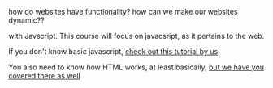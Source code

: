 how do websites have functionality? 
how can we make our websites dynamic??

with Javscript. This course will focus on javacsript, as it pertains to the web.

If you don't know basic javascript, [check out this tutorial by us ](https://palypython-dev.roar123.repl.co/resources/learn-javascript/intro)

You also need to know  how HTML works, at least basically, [but we have you covered there as well](https://palypython-dev.roar123.repl.co/resources/HTML/intro)

